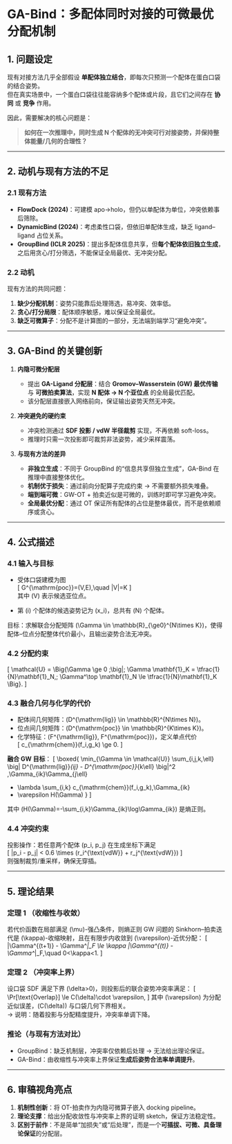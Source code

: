 # GA-Bind：多配体同时对接的可微最优分配机制

## 1. 问题设定
现有对接方法几乎全部假设 **单配体独立结合**，即每次只预测一个配体在蛋白口袋的结合姿势。  
但在真实场景中，一个蛋白口袋往往能容纳多个配体或片段，且它们之间存在 **协同** 或 **竞争** 作用。  

因此，需要解决的核心问题是：  
> **如何在一次推理中，同时生成 N 个配体的无冲突可行对接姿势，并保持整体能量/几何的合理性？**

---

## 2. 动机与现有方法的不足
### 2.1 现有方法
- **FlowDock (2024)**：可建模 apo→holo，但仍以单配体为单位，冲突依赖事后筛除。  
- **DynamicBind (2024)**：考虑柔性口袋，但依旧单配体生成，缺乏 ligand–ligand 占位关系。  
- **GroupBind (ICLR 2025)**：提出多配体信息共享，但**每个配体依旧独立生成**，之后用贪心/打分筛选，不能保证全局最优、无冲突分配。  

### 2.2 动机
现有方法的共同问题：
1. **缺少分配机制**：姿势只能靠后处理筛选，易冲突、效率低。  
2. **贪心/打分局限**：配体顺序敏感，难以保证全局最优。  
3. **缺乏可微算子**：分配不是计算图的一部分，无法端到端学习“避免冲突”。  

---

## 3. GA-Bind 的关键创新
1. **内隐可微分配层**  
   - 提出 **GA-Ligand 分配层**：结合 **Gromov–Wasserstein (GW) 最优传输** 与 **可微拍卖算法**，实现 **N 配体 → N 个亚位点** 的全局最优匹配。  
   - 该分配层直接嵌入网络前向，保证输出姿势天然无冲突。  

2. **冲突避免的硬约束**  
   - 冲突检测通过 **SDF 投影 / vdW 半径裁剪** 实现，不再依赖 soft-loss。  
   - 推理时只需一次投影即可裁剪非法姿势，减少采样震荡。  

3. **与现有方法的差异**  
   - **非独立生成**：不同于 GroupBind 的“信息共享但独立生成”，GA-Bind 在推理中直接整体优化。  
   - **机制优于损失**：通过前向分配算子完成约束 → 不需要额外损失堆叠。  
   - **端到端可微**：GW-OT + 拍卖近似是可微的，训练时即可学习避免冲突。  
   - **全局最优分配**：通过 OT 保证所有配体的占位是整体最优，而不是依赖顺序或贪心。  

---

## 4. 公式描述

### 4.1 输入与目标
- 受体口袋建模为图  
  \[
  G^{\mathrm{poc}}=(V,E),\quad |V|=K
  \]  
  其中 \(V\) 表示候选亚位点。  

- 第 \(i\) 个配体的候选姿势记为 \(x_i\)，总共有 \(N\) 个配体。  

目标：求解联合分配矩阵 \(\Gamma \in \mathbb{R}_{\ge0}^{N\times K}\)，使得配体–位点分配整体代价最小，且输出姿势合法无冲突。

### 4.2 分配约束
\[
\mathcal{U} = \Big\{\Gamma \ge 0 \;\big|\; \Gamma \mathbf{1}_K = \tfrac{1}{N}\mathbf{1}_N,\; \Gamma^\top \mathbf{1}_N \le \tfrac{1}{N}\mathbf{1}_K \Big\}.
\]

### 4.3 融合几何与化学的代价
- 配体间几何矩阵：\(D^{\mathrm{lig}} \in \mathbb{R}^{N\times N}\)。  
- 位点间几何矩阵：\(D^{\mathrm{poc}} \in \mathbb{R}^{K\times K}\)。  
- 化学特征：\(F^{\mathrm{lig}}, F^{\mathrm{poc}}\)，定义单点代价  
  \[
  c_{\mathrm{chem}}(f_i,g_k) \ge 0.
  \]

**融合 GW 目标**：
\[
\boxed{
\min_{\Gamma \in \mathcal{U}}
\sum_{i,j,k,\ell}
\big| D^{\mathrm{lig}}_{ij} - D^{\mathrm{poc}}_{k\ell} \big|^2 \,\Gamma_{ik}\Gamma_{j\ell}
+ \lambda \sum_{i,k} c_{\mathrm{chem}}(f_i,g_k)\,\Gamma_{ik}
+ \varepsilon H(\Gamma)
}
\]

其中 \(H(\Gamma)=-\sum_{i,k}\Gamma_{ik}\log\Gamma_{ik}\) 是熵正则。

### 4.4 冲突约束
投影操作：若任意两个配体 \(p_i, p_j\) 在生成坐标下满足  
\[
\|p_i - p_j\| < 0.6 \times (r_i^{\text{vdW}} + r_j^{\text{vdW}})
\]  
则强制裁剪/重采样，确保无穿插。

---

## 5. 理论结果

### 定理 1 （收缩性与收敛）
若代价函数在局部满足 \(\mu\)-强凸条件，则熵正则 GW 问题的 Sinkhorn–拍卖迭代是 \(\kappa\)-收缩映射，且在有限步内收敛到 \(\varepsilon\)-近优分配：
\[
\|\Gamma^{(t+1)} - \Gamma^*\|_F \le \kappa \|\Gamma^{(t)} - \Gamma^*\|_F,\quad 0<\kappa<1.
\]

### 定理 2 （冲突率上界）
设口袋 SDF 满足下界 \(\delta>0\)，则投影后的联合姿势冲突率满足：
\[
\Pr[\text{Overlap}] \le C(\delta)\cdot \varepsilon,
\]
其中 \(\varepsilon\) 为分配近似误差，\(C(\delta)\) 与口袋几何下界相关。  
→ 说明：随着投影与分配精度提升，冲突率单调下降。

### 推论（与现有方法对比）
- GroupBind：缺乏机制层，冲突率仅依赖后处理 → 无法给出理论保证。  
- GA-Bind：由收缩性与冲突率上界保证**生成后姿势合法率单调提升**。

---

## 6. 审稿视角亮点
1. **机制性创新**：将 OT-拍卖作为内隐可微算子嵌入 docking pipeline。  
2. **理论支撑**：给出分配收敛性与冲突率上界的证明 sketch，保证方法稳定性。  
3. **区别于前作**：不是简单“加损失”或“后处理”，而是一个**可插拔、可微、具备理论保证**的分配层。
